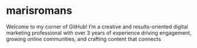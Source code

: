 # marisromans
Welcome to my corner of GitHub! I’m a creative and results-oriented digital marketing professional with over 3 years of experience driving engagement, growing online communities, and crafting content that connects
